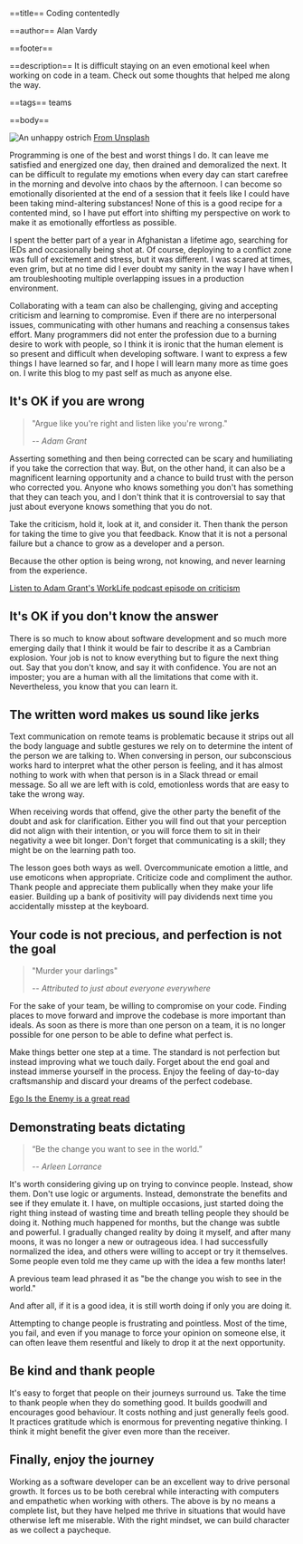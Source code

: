 ==title==
Coding contentedly

==author==
Alan Vardy

==footer==

==description==
It is difficult staying on an even emotional keel when working on code in a team. Check out some thoughts that helped me along the way.

==tags==
teams

==body==

![An unhappy ostrich](ostrich.jpg "An unhappy ostrich")
[From Unsplash](https://unsplash.com/photos/DOqXcvrrmSM)

Programming is one of the best and worst things I do. It can leave me satisfied and energized one day, then drained and demoralized the next. It can be difficult to regulate my emotions when every day can start carefree in the morning and devolve into chaos by the afternoon. I can become so emotionally disoriented at the end of a session that it feels like I could have been taking mind-altering substances! None of this is a good recipe for a contented mind, so I have put effort into shifting my perspective on work to make it as emotionally effortless as possible.

I spent the better part of a year in Afghanistan a lifetime ago, searching for IEDs and occasionally being shot at. Of course, deploying to a conflict zone was full of excitement and stress, but it was different. I was scared at times, even grim, but at no time did I ever doubt my sanity in the way I have when I am troubleshooting multiple overlapping issues in a production environment.

Collaborating with a team can also be challenging, giving and accepting criticism and learning to compromise. Even if there are no interpersonal issues, communicating with other humans and reaching a consensus takes effort. Many programmers did not enter the profession due to a burning desire to work with people, so I think it is ironic that the human element is so present and difficult when developing software. I want to express a few things I have learned so far, and I hope I will learn many more as time goes on. I write this blog to my past self as much as anyone else.

## It's OK if you are wrong

> "Argue like you're right and listen like you're wrong."
>
> _-- Adam Grant_

Asserting something and then being corrected can be scary and humiliating if you take the correction that way. But, on the other hand, it can also be a magnificent learning opportunity and a chance to build trust with the person who corrected you. Anyone who knows something you don't has something that they can teach you, and I don't think that it is controversial to say that just about everyone knows something that you do not.

Take the criticism, hold it, look at it, and consider it. Then thank the person for taking the time to give you that feedback. Know that it is not a personal failure but a chance to grow as a developer and a person.

Because the other option is being wrong, not knowing, and never learning from the experience.

[Listen to Adam Grant's WorkLife podcast episode on criticism](https://www.ted.com/talks/worklife_with_adam_grant_how_to_love_criticism?language=en)

## It's OK if you don't know the answer

There is so much to know about software development and so much more emerging daily that I think it would be fair to describe it as a Cambrian explosion. Your job is not to know everything but to figure the next thing out. Say that you don't know, and say it with confidence. You are not an imposter; you are a human with all the limitations that come with it. Nevertheless, you know that you can learn it.

## The written word makes us sound like jerks

Text communication on remote teams is problematic because it strips out all the body language and subtle gestures we rely on to determine the intent of the person we are talking to. When conversing in person, our subconscious works hard to interpret what the other person is feeling, and it has almost nothing to work with when that person is in a Slack thread or email message. So all we are left with is cold, emotionless words that are easy to take the wrong way.

When receiving words that offend, give the other party the benefit of the doubt and ask for clarification. Either you will find out that your perception did not align with their intention, or you will force them to sit in their negativity a wee bit longer. Don't forget that communicating is a skill; they might be on the learning path too.

The lesson goes both ways as well. Overcommunicate emotion a little, and use emoticons when appropriate. Criticize code and compliment the author. Thank people and appreciate them publically when they make your life easier. Building up a bank of positivity will pay dividends next time you accidentally misstep at the keyboard.

## Your code is not precious, and perfection is not the goal

> "Murder your darlings"
>
> _-- Attributed to just about everyone everywhere_

For the sake of your team, be willing to compromise on your code. Finding places to move forward and improve the codebase is more important than ideals. As soon as there is more than one person on a team, it is no longer possible for one person to be able to define what perfect is.

Make things better one step at a time. The standard is not perfection but instead improving what we touch daily. Forget about the end goal and instead immerse yourself in the process. Enjoy the feeling of day-to-day craftsmanship and discard your dreams of the perfect codebase.  

[Ego Is the Enemy is a great read](https://www.goodreads.com/book/show/27036528-ego-is-the-enemy)

## Demonstrating beats dictating

> “Be the change you want to see in the world.”
>
> _-- Arleen Lorrance_

It's worth considering giving up on trying to convince people. Instead, show them. Don't use logic or arguments. Instead, demonstrate the benefits and see if they emulate it. I have, on multiple occasions, just started doing the right thing instead of wasting time and breath telling people they should be doing it. Nothing much happened for months, but the change was subtle and powerful. I gradually changed reality by doing it myself, and after many moons, it was no longer a new or outrageous idea. I had successfully normalized the idea, and others were willing to accept or try it themselves. Some people even told me they came up with the idea a few months later!

A previous team lead phrased it as "be the change you wish to see in the world."

And after all, if it is a good idea, it is still worth doing if only you are doing it.

Attempting to change people is frustrating and pointless. Most of the time, you fail, and even if you manage to force your opinion on someone else, it can often leave them resentful and likely to drop it at the next opportunity.

## Be kind and thank people

It's easy to forget that people on their journeys surround us. Take the time to thank people when they do something good. It builds goodwill and encourages good behaviour. It costs nothing and just generally feels good. It practices gratitude which is enormous for preventing negative thinking. I think it might benefit the giver even more than the receiver.

## Finally, enjoy the journey

Working as a software developer can be an excellent way to drive personal growth. It forces us to be both cerebral while interacting with computers and empathetic when working with others. The above is by no means a complete list, but they have helped me thrive in situations that would have otherwise left me miserable. With the right mindset, we can build character as we collect a paycheque.
